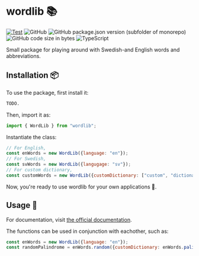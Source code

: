 # wordlib 📚
[![Test](https://github.com/arvidbt/wordlib/actions/workflows/test.yml/badge.svg)](https://github.com/arvidbt/wordlib/actions/workflows/test.yml/badge.svg)
![GitHub](https://img.shields.io/github/license/arvidbt/wordlib)
![GitHub package.json version (subfolder of monorepo)](https://img.shields.io/github/package-json/v/arvidbt/wordlib)
![GitHub code size in bytes](https://img.shields.io/github/languages/code-size/arvidbt/wordlib)
![TypeScript](https://img.shields.io/badge/typescript-%23007ACC.svg?style=for-the-badge&logo=typescript&logoColor=white)




Small package for playing around with Swedish-and English words and abbreviations.

## Installation 📦
To use the package, first install it:
```bash
TODO.
```
Then, import it as:
```javascript
import { WordLib } from "wordlib";
```
Instantiate the class:
```javascript
// For English,
const enWords = new WordLib({language: "en"});
// For Swedish,
const svWords = new WordLib({langugage: "sv"});
// For custom dictionary,
const customWords = new WordLib({customDictionary: ["custom", "dictionary"]});
```
Now, you're ready to use wordlib for your own applications 🚀.

## Usage 📖
For documentation, visit [the official documentation](https://arvidbt.github.io/wordlib/).

The functions can be used in conjunction with eachother, such as:
```javascript
const enWords = new WordLib({language: "en"});
const randomPalindrome = enWords.random({customDictionary: enWords.palindromes()});
```
